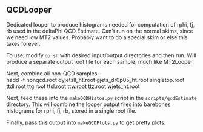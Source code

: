 ## QCDLooper
Dedicated looper to produce histograms needed for computation of rphi, fj, rb used in the deltaPhi QCD Estimate.
Can't run on the normal skims, since we need low MT2 values. Probably want to do a special skim or else this
takes forever.

To use, modify `do.sh` with desired input/output directories and then run. Will produce a separate output root file for each
sample, much like MT2Looper.

Next, combine all non-QCD samples:      
   hadd -f nonqcd.root dyjetsll_ht.root gjets_dr0p05_ht.root singletop.root ttdl.root ttg.root ttsl.root ttw.root ttz.root wjets_ht.root

Next, feed these into the `makeQCDHistos.py` script in the `scripts/qcdEstimate` directory. This will combine the looper output 
files into barebones histograms for rphi, fj, rb, stored in a single root file.

Finally, pass this output into `makeQCDPlots.py` to get pretty plots.
